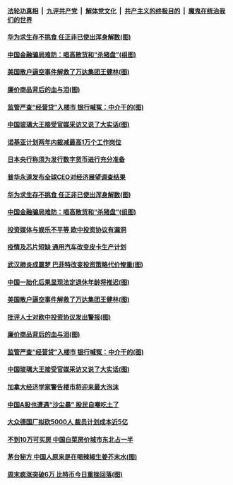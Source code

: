 ####  [法轮功真相](../../../../basic/blob/master/README.md?t=03170631) &nbsp;|&nbsp; [九评共产党](../../../../9ping.md/blob/master/README.md?t=03170631) &nbsp;|&nbsp; [解体党文化](../../../../jtdwh.md/blob/master/README.md?t=03170631)  &nbsp;|&nbsp; [共产主义的终极目的](../../../../gczydzjmd.md/blob/master/README.md?t=03170631) &nbsp;|&nbsp; [魔鬼在统治我们的世界](../../../../mgztzwmdsj.md/blob/master/README.md?t=03170631) 

#### [华为求生存不挑食 任正非已使出浑身解数(图)](../pages/p5/965756.md?t=03170631) 

#### [中国金融骗局难防：唱高散货和“杀猪盘”(组图)](../pages/p5/965750.md?t=03170631) 

#### [美国散户逼空事件解救了万达集团王健林(图)](../pages/p5/965663.md?t=03170631) 

#### [廉价商品背后的血与泪(图)](../pages/p5/965686.md?t=03170631) 

#### [监管严查“经营贷”入楼市 银行喊冤：中介干的(图)](../pages/p5/965676.md?t=03170631) 

#### [中国玻璃大王接受官媒采访又说了大实话(图)](../pages/p5/965669.md?t=03170631) 

#### [诺基亚计划两年内裁减最高1万个工作岗位](../pages/p5/965765.md?t=03170631) 

#### [日本央行称须为发行数字货币进行充分准备](../pages/p5/965763.md?t=03170631) 

#### [普华永道发布全球CEO对经济展望调查结果](../pages/p5/965762.md?t=03170631) 

#### [华为求生存不挑食 任正非已使出浑身解数(图)](../pages/p5/965756.md?t=03170631) 

#### [中国金融骗局难防：唱高散货和“杀猪盘”(组图)](../pages/p5/965750.md?t=03170631) 

#### [投资媒体与娱乐不平等 欧中投资协议有漏洞](../pages/p5/965747.md?t=03170631) 

#### [疫情及芯片短缺 通用汽车改变皮卡生产计划](../pages/p5/965746.md?t=03170631) 

#### [武汉肺炎成噩梦 巴菲特改变投资策略代价惨重(图)](../pages/p5/965721.md?t=03170631) 

#### [中国一胎化后果显现法定退休年龄将推迟(图)](../pages/p5/965701.md?t=03170631) 

#### [美国散户逼空事件解救了万达集团王健林(图)](../pages/p5/965663.md?t=03170631) 

#### [批评人士对欧中投资协议发出警报(图)](../pages/p5/965691.md?t=03170631) 

#### [廉价商品背后的血与泪(图)](../pages/p5/965686.md?t=03170631) 

#### [监管严查“经营贷”入楼市 银行喊冤：中介干的(图)](../pages/p5/965676.md?t=03170631) 

#### [中国玻璃大王接受官媒采访又说了大实话(图)](../pages/p5/965669.md?t=03170631) 

#### [加拿大经济学家警告楼市将迎来最大泡沫](../pages/p5/965665.md?t=03170631) 

#### [中国A股也遭遇“沙尘暴” 股民自嘲吃土了](../pages/p5/965643.md?t=03170631) 

#### [大众德国厂拟砍5000人 裁员计划成本近5亿](../pages/p5/965628.md?t=03170631) 

#### [不到10万可买房 中国白菜房价城市东北占一半](../pages/p5/965626.md?t=03170631) 

#### [茅台秘方 中国人原来是在喝辣椒生姜芥末水(图)](../pages/p5/965625.md?t=03170631) 

#### [周末疯涨突破6万 比特币今日重挫回落(图)](../pages/p5/965614.md?t=03170631) 

